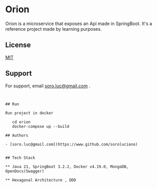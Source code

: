 
# Orion

Orion is a microservice that exposes an Api made in SpringBoot.
It's a reference project made by learning purposes.


## License

[MIT](https://choosealicense.com/licenses/mit/)



## Support

For support, email soro.luc@gmail.com .


```


## Run

Run project in docker

   cd orion
   docker-compose up --build
    
## Authors

- [soro.luc@gmail.com](https://www.github.com/soroluciano)


## Tech Stack

** Java 21, SpringBoot 3.2.2, Docker v4.19.0, MongoDB, OpenDocs(Swagger)

** Hexagonal Architecture , DDD
